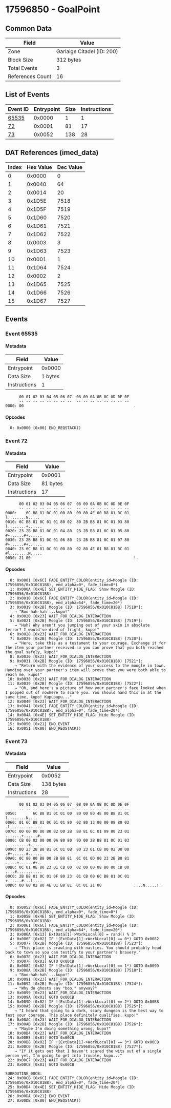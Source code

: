 # 17596850 - GoalPoint

## Common Data

| Field            | Value                      |
|------------------|----------------------------|
| Zone             | Garlaige Citadel (ID: 200) |
| Block Size       | 312 bytes                  |
| Total Events     | 3                          |
| References Count | 16                         |

## List of Events

| Event ID              | Entrypoint   |   Size |   Instructions |
|-----------------------|--------------|--------|----------------|
| [65535](#event-65535) | 0x0000       |      1 |              1 |
| [72](#event-72)       | 0x0001       |     81 |             17 |
| [73](#event-73)       | 0x0052       |    138 |             28 |

## DAT References (imed_data)

|   Index | Hex Value   |   Dec Value |
|---------|-------------|-------------|
|       0 | 0x0000      |           0 |
|       1 | 0x0040      |          64 |
|       2 | 0x0014      |          20 |
|       3 | 0x1D5E      |        7518 |
|       4 | 0x1D5F      |        7519 |
|       5 | 0x1D60      |        7520 |
|       6 | 0x1D61      |        7521 |
|       7 | 0x1D62      |        7522 |
|       8 | 0x0003      |           3 |
|       9 | 0x1D63      |        7523 |
|      10 | 0x0001      |           1 |
|      11 | 0x1D64      |        7524 |
|      12 | 0x0002      |           2 |
|      13 | 0x1D65      |        7525 |
|      14 | 0x1D66      |        7526 |
|      15 | 0x1D67      |        7527 |

## Events

### Event 65535

#### Metadata

| Field        | Value   |
|--------------|---------|
| Entrypoint   | 0x0000  |
| Data Size    | 1 bytes |
| Instructions | 1       |

```
      00 01 02 03 04 05 06 07  08 09 0A 0B 0C 0D 0E 0F
      -- -- -- -- -- -- -- --  -- -- -- -- -- -- -- --
0000: 00                                                .               
```

#### Opcodes

```
  0: 0x0000 [0x00] END_REQSTACK()
```

### Event 72

#### Metadata

| Field        | Value    |
|--------------|----------|
| Entrypoint   | 0x0001   |
| Data Size    | 81 bytes |
| Instructions | 17       |

```
      00 01 02 03 04 05 06 07  08 09 0A 0B 0C 0D 0E 0F
      -- -- -- -- -- -- -- --  -- -- -- -- -- -- -- --
0000:    6C B8 81 0C 01 00 80  00 80 4E 00 B8 81 0C 01   l........N.....
0010: 6C B8 81 0C 01 01 80 02  80 2B B8 81 0C 01 03 80  l........+......
0020: 23 2B B8 81 0C 01 04 80  23 2B B8 81 0C 01 05 80  #+......#+......
0030: 23 2B B8 81 0C 01 06 80  23 2B B8 81 0C 01 07 80  #+......#+......
0040: 23 6C B8 81 0C 01 00 80  02 80 4E 01 B8 81 0C 01  #l........N.....
0050: 21 00                                             !.              
```

#### Opcodes

```
  0: 0x0001 [0x6C] FADE_ENTITY_COLOR(entity_id=Moogle (ID: 17596856/0x010C81B8), end_alpha=0*, fade_time=0*)
  1: 0x000A [0x4E] SET_ENTITY_HIDE_FLAG: Show Moogle (ID: 17596856/0x010C81B8)
  2: 0x0010 [0x6C] FADE_ENTITY_COLOR(entity_id=Moogle (ID: 17596856/0x010C81B8), end_alpha=64*, fade_time=20*)
  3: 0x0019 [0x2B] Moogle (ID: 17596856/0x010C81B8) [7518*]:
    → "Boo-hah-hah`...kupo!"
  4: 0x0020 [0x23] WAIT_FOR_DIALOG_INTERACTION
  5: 0x0021 [0x2B] Moogle (ID: 17596856/0x010C81B8) [7519*]:
    → "Huh? Why aren't you jumping out of your skin in absolute terror? I would've died of fright, kupo!"
  6: 0x0028 [0x23] WAIT_FOR_DIALOG_INTERACTION
  7: 0x0029 [0x2B] Moogle (ID: 17596856/0x010C81B8) [7520*]:
    → "Here, take this as a testament to your courage. Exchange it for the item your partner received so you can prove that you both reached the goal safely, kupo!"
  8: 0x0030 [0x23] WAIT_FOR_DIALOG_INTERACTION
  9: 0x0031 [0x2B] Moogle (ID: 17596856/0x010C81B8) [7521*]:
    → "Return with the evidence of your success to the moogle in town. Handing over your partner's item will prove that you were both able to reach me, kupo!"
 10: 0x0038 [0x23] WAIT_FOR_DIALOG_INTERACTION
 11: 0x0039 [0x2B] Moogle (ID: 17596856/0x010C81B8) [7522*]:
    → "Oh, and here's a picture of how your partner's face looked when I popped out of nowhere to scare you. You should hand this in at the same time, kupo! Kupupupu..."
 12: 0x0040 [0x23] WAIT_FOR_DIALOG_INTERACTION
 13: 0x0041 [0x6C] FADE_ENTITY_COLOR(entity_id=Moogle (ID: 17596856/0x010C81B8), end_alpha=0*, fade_time=20*)
 14: 0x004A [0x4E] SET_ENTITY_HIDE_FLAG: Hide Moogle (ID: 17596856/0x010C81B8)
 15: 0x0050 [0x21] END_EVENT
 16: 0x0051 [0x00] END_REQSTACK()
```

### Event 73

#### Metadata

| Field        | Value     |
|--------------|-----------|
| Entrypoint   | 0x0052    |
| Data Size    | 138 bytes |
| Instructions | 28        |

```
      00 01 02 03 04 05 06 07  08 09 0A 0B 0C 0D 0E 0F
      -- -- -- -- -- -- -- --  -- -- -- -- -- -- -- --
0050:       6C B8 81 0C 01 00  80 00 80 4E 00 B8 81 0C    l........N....
0060: 01 6C B8 81 0C 01 01 80  02 80 13 00 00 08 80 02  .l..............
0070: 00 00 00 80 80 82 00 2B  B8 81 0C 01 09 80 23 01  .......+......#.
0080: CB 00 02 00 00 0A 80 80  9D 00 2B B8 81 0C 01 03  ..........+.....
0090: 80 23 2B B8 81 0C 01 0B  80 23 01 CB 00 02 00 00  .#+......#......
00A0: 0C 80 80 B8 00 2B B8 81  0C 01 0D 80 23 2B B8 81  .....+......#+..
00B0: 0C 01 0E 80 23 01 CB 00  02 00 00 08 80 80 CB 00  ....#...........
00C0: 2B B8 81 0C 01 0F 80 23  01 CB 00 6C B8 81 0C 01  +......#...l....
00D0: 00 80 02 80 4E 01 B8 81  0C 01 21 00              ....N.....!.    
```

#### Opcodes

```
  0: 0x0052 [0x6C] FADE_ENTITY_COLOR(entity_id=Moogle (ID: 17596856/0x010C81B8), end_alpha=0*, fade_time=0*)
  1: 0x005B [0x4E] SET_ENTITY_HIDE_FLAG: Show Moogle (ID: 17596856/0x010C81B8)
  2: 0x0061 [0x6C] FADE_ENTITY_COLOR(entity_id=Moogle (ID: 17596856/0x010C81B8), end_alpha=64*, fade_time=20*)
  3: 0x006A [0x13] ExtData[1]->WorkLocal[0] = rand() % 3*
  4: 0x006F [0x02] IF !(ExtData[1]->WorkLocal[0] == 0*) GOTO 0x0082
  5: 0x0077 [0x2B] Moogle (ID: 17596856/0x010C81B8) [7523*]:
    → "This place is crawling with nasties. You should probably head back to town so you can testify to your partner's bravery."
  6: 0x007E [0x23] WAIT_FOR_DIALOG_INTERACTION
  7: 0x007F [0x01] GOTO 0x00CB
  8: 0x0082 [0x02] IF !(ExtData[1]->WorkLocal[0] == 1*) GOTO 0x009D
  9: 0x008A [0x2B] Moogle (ID: 17596856/0x010C81B8) [7518*]:
    → "Boo-hah-hah`...kupo!"
 10: 0x0091 [0x23] WAIT_FOR_DIALOG_INTERACTION
 11: 0x0092 [0x2B] Moogle (ID: 17596856/0x010C81B8) [7524*]:
    → "Why do ghosts say "boo," anyway?"
 12: 0x0099 [0x23] WAIT_FOR_DIALOG_INTERACTION
 13: 0x009A [0x01] GOTO 0x00CB
 14: 0x009D [0x02] IF !(ExtData[1]->WorkLocal[0] == 2*) GOTO 0x00B8
 15: 0x00A5 [0x2B] Moogle (ID: 17596856/0x010C81B8) [7525*]:
    → "I heard that going to a dark, scary dungeon is the best way to test your courage. This place definitely qualifies, kupo!"
 16: 0x00AC [0x23] WAIT_FOR_DIALOG_INTERACTION
 17: 0x00AD [0x2B] Moogle (ID: 17596856/0x010C81B8) [7526*]:
    → "Maybe I'm doing something wrong, kupo?"
 18: 0x00B4 [0x23] WAIT_FOR_DIALOG_INTERACTION
 19: 0x00B5 [0x01] GOTO 0x00CB
 20: 0x00B8 [0x02] IF !(ExtData[1]->WorkLocal[0] == 3*) GOTO 0x00CB
 21: 0x00C0 [0x2B] Moogle (ID: 17596856/0x010C81B8) [7527*]:
    → "If it gets out that I haven't scared the wits out of a single person yet, I'm going to get into trouble, kupo..."
 22: 0x00C7 [0x23] WAIT_FOR_DIALOG_INTERACTION
 23: 0x00C8 [0x01] GOTO 0x00CB

SUBROUTINE_00CB:
 24: 0x00CB [0x6C] FADE_ENTITY_COLOR(entity_id=Moogle (ID: 17596856/0x010C81B8), end_alpha=0*, fade_time=20*)
 25: 0x00D4 [0x4E] SET_ENTITY_HIDE_FLAG: Hide Moogle (ID: 17596856/0x010C81B8)
 26: 0x00DA [0x21] END_EVENT
 27: 0x00DB [0x00] END_REQSTACK()
```
